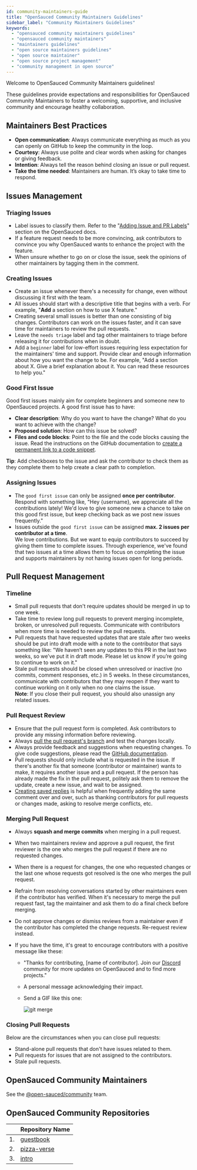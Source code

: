 ```yaml
---
id: community-maintainers-guide
title: "OpenSauced Community Maintainers Guidelines"
sidebar_label: "Community Maintainers Guidelines"
keywords:
  - "opensauced community maintainers guidelines"
  - "opensauced community maintainers"
  - "maintainers guidelines"
  - "open source maintainers guidelines"
  - "open source maintainer"
  - "open source project management"
  - "community management in open source"
---
```


Welcome to OpenSauced Community Maintainers guidelines!

These guidelines provide expectations and responsibilities for OpenSauced Community Maintainers to foster a welcoming, supportive, and inclusive community and encourage healthy collaboration.

## Maintainers Best Practices

- **Open communication**: Always communicate everything as much as you can openly on GitHub to keep the community in the loop.
- **Courtesy**: Always use polite and clear words when asking for changes or giving feedback.
- **Intention**: Always tell the reason behind closing an issue or pull request.
- **Take the time needed**: Maintainers are human. It’s okay to take time to respond.

## Issues Management

### Triaging Issues

- Label issues to classify them. Refer to the "[Adding Issue and PR Labels](../triage-guide.md#adding-issue-and-pr-labels)" section on the OpenSauced docs.
- If a feature request needs to be more convincing, ask contributors to convince you why OpenSauced wants to enhance the project with the feature.
- When unsure whether to go on or close the issue, seek the opinions of other maintainers by tagging them in the comment.

### Creating Issues

- Create an issue whenever there's a necessity for change, even without discussing it first with the team.
- All issues should start with a descriptive title that begins with a verb. For example, "**Add** a section on how to use X feature."
- Creating several small issues is better than one consisting of big changes. Contributors can work on the issues faster, and it can save time for maintainers to review the pull requests.
- Leave the `needs triage` label and tag other maintainers to triage before releasing it for contributions when in doubt.
- Add a `beginner` label for low-effort issues requiring less expectation for the maintainers' time and support. Provide clear and enough information about how you want the change to be. For example, "Add a section about X. Give a brief explanation about it. You can read these resources to help you."

### Good First Issue

Good first issues mainly aim for complete beginners and someone new to OpenSauced projects. A good first issue has to have:

- **Clear description**: Why do you want to have the change? What do you want to achieve with the change?
- **Proposed solution**: How can this issue be solved?
- **Files and code blocks**: Point to the file and the code blocks causing the issue. Read the instructions on the GitHub documentation to [create a permanent link to a code snippet](https://docs.github.com/en/get-started/writing-on-github/working-with-advanced-formatting/creating-a-permanent-link-to-a-code-snippet).

**Tip**: Add checkboxes to the issue and ask the contributor to check them as they complete them to help create a clear path to completion.

### Assigning Issues

- The `good first issue` can only be assigned **once per contributor**. <br /> Respond with something like, "Hey {username}, we appreciate all the contributions lately! We'd love to give someone new a chance to take on this good first issue, but keep checking back as we post new issues frequently."
- Issues outside the `good first issue` can be assigned **max. 2 issues per contributor at a time**. <br /> We love contributions. But we want to equip contributors to succeed by giving them time to complete issues. Through experience, we've found that two issues at a time allows them to focus on completing the issue and supports maintainers by not having issues open for long periods.

## Pull Request Management

### Timeline

- Small pull requests that don't require updates should be merged in up to one week.
- Take time to review long pull requests to prevent merging incomplete, broken, or unresolved pull requests. Communicate with contributors when more time is needed to review the pull requests.
- Pull requests that have requested updates that are stale after two weeks should be put into draft mode with a note to the contributor that says something like: "We haven’t seen any updates to this PR in the last two weeks, so we’ve put it in draft mode. Please let us know if you’re going to continue to work on it."
- Stale pull requests should be closed when unresolved or inactive (no commits, comment responses, etc.) in 5 weeks. In these circumstances, communicate with contributors that they may reopen if they want to continue working on it only when no one claims the issue. <br /> **Note**: If you close their pull request, you should also unassign any related issues.

### Pull Request Review

- Ensure that the pull request form is completed. Ask contributors to provide any missing information before reviewing.
- Always [pull the pull request's branch](https://docs.github.com/en/pull-requests/collaborating-with-pull-requests/reviewing-changes-in-pull-requests/checking-out-pull-requests-locally) and test the changes locally.
- Always provide feedback and suggestions when requesting changes. To give code suggestions, please read the [GitHub documentation](https://docs.github.com/en/pull-requests/collaborating-with-pull-requests/reviewing-changes-in-pull-requests/reviewing-proposed-changes-in-a-pull-request).
- Pull requests should only include what is requested in the issue. If there's another fix that someone (contributor or maintainer) wants to make, it requires another issue and a pull request. If the person has already made the fix in the pull request, politely ask them to remove the update, create a new issue, and wait to be assigned.
- [Creating saved replies](https://docs.github.com/en/get-started/writing-on-github/working-with-saved-replies/creating-a-saved-reply) is helpful when frequently adding the same comment over and over, such as thanking contributors for pull requests or changes made, asking to resolve merge conflicts, etc.

### Merging Pull Request

- Always **squash and merge commits** when merging in a pull request.
- When two maintainers review and approve a pull request, the first reviewer is the one who merges the pull request if there are no requested changes.
- When there is a request for changes, the one who requested changes or the last one whose requests got resolved is the one who merges the pull request.
- Refrain from resolving conversations started by other maintainers even if the contributor has verified. When it's necessary to merge the pull request fast, tag the maintainer and ask them to do a final check before merging.
- Do not approve changes or dismiss reviews from a maintainer even if the contributor has completed the change requests. Re-request review instead.
- If you have the time, it's great to encourage contributors with a positive message like these:

  - "Thanks for contributing, [name of contributor]. Join our [Discord](https://discord.com/invite/U2peSNf23P) community for more updates on OpenSauced and to find more projects."

  - A personal message acknowledging their impact.

  - Send a GIF like this one:

    ![git merge](https://media.giphy.com/media/v1.Y2lkPTc5MGI3NjExb2JhdGI5czh4MDlyeWhlNXpicmdrbGZ2Znk0MnM4dnV0ZHMyamNkOSZlcD12MV9pbnRlcm5hbF9naWZfYnlfaWQmY3Q9Zw/cFkiFMDg3iFoI/giphy.gif)

### Closing Pull Requests

Below are the circumstances when you can close pull requests:

- Stand-alone pull requests that don't have issues related to them.
- Pull requests for issues that are not assigned to the contributors.
- Stale pull requests.

## OpenSauced Community Maintainers

See the [@open-sauced/community](https://github.com/orgs/open-sauced/teams/community) team.

## OpenSauced Community Repositories

|     | **Repository Name**                                       |
| --- | --------------------------------------------------------- |
| 1.  | [guestbook](https://github.com/open-sauced/guestbook)     |
| 2.  | [pizza-verse](https://github.com/open-sauced/pizza-verse) |
| 3.  | [intro](https://github.com/open-sauced/intro)             |

